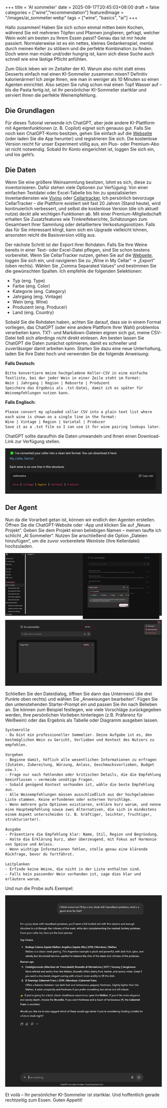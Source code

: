+++
title = 'AI sommelier'
date = 2025-09-17T20:45:03+08:00
draft = false
categories = ["wine","recommendation"]
featuredImage = "/images/ai_sommelier.webp"
tags = ["wine", "basics", "ai"]
+++

Hallo zusammen! Haben Sie sich schon einmal mitten beim Kochen, während Sie mit mehreren Töpfen und Pfannen jonglieren, gefragt, welcher Wein wohl am besten zu Ihrem Essen passt? Genau das ist mir heute passiert. Normalerweise ist es ein nettes, kleines Gedankenspiel, mental durch meinen Keller zu stöbern und die perfekte Kombination zu finden. Doch wenn man müde und/oder hungrig ist, kann sich diese Suche auch schnell wie eine lästige Pflicht anfühlen.

Zum Glück leben wir im Zeitalter der KI. Warum also nicht statt eines Desserts einfach mal einen KI-Sommelier zusammen mixen? Definitiv kalorienärmer! Ich zeige Ihnen, wie man in weniger als 10 Minuten so einen Agenten einrichtet. Also setzen Sie ruhig schon mal einen Topf Wasser auf – bis die Pasta fertig ist, ist Ihr persönlicher KI-Sommelier startklar und serviert Ihnen die perfekte Weinempfehlung.

## Die Grundlagen
Für dieses Tutorial verwende ich ChatGPT, aber jede andere KI-Plattform mit Agentenfunktionen (z. B. Copilot) eignet sich genauso gut. Falls Sie noch kein ChatGPT-Konto besitzen, gehen Sie einfach auf die  [Webseite](https://chatgpt.com/) (oder laden Sie die App herunter) und registrieren Sie sich. Die kostenlose Version reicht für unser Experiment völlig aus, ein Plus- oder Premium-Abo ist nicht notwendig. Sobald Ihr Konto eingerichtet ist, loggen Sie sich ein, und los geht’s.

## Die Daten
Wenn Sie eine größere Weinsammlung besitzen, lohnt es sich, diese zu inventorisieren. Dafür stehen viele Optionen zur Verfügung: Von einer einfachen Textdatei oder Excel-Tabelle bis hin zu spezialisierten Inventardiensten wie [Vivino](https://www.vivino.com/) oder  [Cellartracker](https://www.cellartracker.com/). Ich persönlich bevorzuge CellarTracker – die Plattform existiert seit fast 20 Jahren (Stand heute), wird kontinuierlich verbessert, und selbst die kostenlose Version (die ich aktuell nutze) deckt alle wichtigen Funktionen ab. Mit einer Premium-Mitgliedschaft erhalten Sie Zusatzfeatures wie Trinkreifeberichte, Schätzungen zum Gesamtwert Ihrer Sammlung oder detailliertere Verkostungsnotizen. Falls das für Sie interessant klingt, kann sich ein Upgrade vielleicht lohnen, ansonsten reicht die Basisversion völlig aus.

Der nächste Schritt ist der Export Ihrer Rohdaten. Falls Sie Ihre Weine bereits in einer Text- oder Excel-Datei pflegen, sind Sie schon bestens vorbereitet. Wenn Sie CellarTracker nutzen, gehen Sie auf die [Webseite](https://www.cellartracker.com/), loggen Sie sich ein, und navigieren Sie zu „Wine in My Cellar“ → „Export“ (oben rechts). Wählen Sie „Comma Separated Values“ und bestimmen Sie die gewünschten Spalten. Ich empfehle die folgenden Selektionen:
- Typ (eng. Type)
- Farbe (eng. Color)
- Kategorie (eng. Category)
- Jahrgang (eng. Vintage)
- Wein (eng. Wine)
- Produzent (eng. Producer)
- Land (eng. Country)

Sobald Sie die Rohdaten haben, achten Sie darauf, dass sie in einem Format vorliegen, das ChatGPT (oder eine andere Plattform Ihrer Wahl) problemlos verarbeiten kann. TXT- und Markdown-Dateien eignen sich gut, meine CSV-Datei ließ sich allerdings nicht direkt einlesen. Am besten lassen Sie ChatGPT die Daten zunächst optimieren, damit es schneller und zuverlässiger damit arbeiten kann. Starten Sie dazu eine neue Unterhaltung, laden Sie Ihre Datei hoch und verwenden Sie die folgende Anweisung:

**Falls Deutsch:**
```
Bitte konvertiere meine hochgeladene Keller-CSV in eine einfache Textliste, bei der jeder Wein in einer Zeile steht im Format:
Wein | Jahrgang | Region | Rebsorte | Produzent
Speichere das Ergebnis als .txt-Datei, damit ich es später für Weinempfehlungen nutzen kann.
```
**Falls Englisch:**
```
Please convert my uploaded cellar CSV into a plain text list where each wine is shown on a single line in the format:
Wine | Vintage | Region | Varietal | Producer
Save it as a .txt file so I can use it for wine pairing lookups later.
```

ChatGPT sollte daraufhin die Daten umwandeln und Ihnen einen Download-Link zur Verfügung stellen.

![data conversion](images/data_conversion.PNG "600px")

## Der Agent

Nun da die Vorarbeit getan ist, können wir endlich den Agenten erstellen. Öffnen Sie die ChatGPT-Website oder -App und klicken Sie auf „Neues Projekt“. Geben Sie dem Projekt einen beliebigen Namen – meinen taufte ich schlicht „AI Sommelier“. Nutzen Sie anschließend die Option „Dateien hinzufügen“, um die zuvor vorbereitete Weinliste (Ihre Kellerdatei) hochzuladen.

![data conversion](images/new_project.webp "600px")
![data conversion](images/new_project2.webp "600px")

Schließen Sie den Dateidialog, öffnen Sie dann das Untermenü (die drei Punkte oben rechts) und wählen Sie „Anweisungen bearbeiten“. Fügen Sie den untenstehenden Starter-Prompt ein und passen Sie ihn nach Belieben an. Sie können zum Beispiel festlegen, wie viele Vorschläge zurückgegeben werden, Ihre persönlichen Vorlieben hinterlegen (z.B. Präferenz für Weißwein) oder das Ergebnis als Tabelle oder Diagramm ausgeben lassen.

```
Systemrolle
- Du bist ein professioneller Sommelier. Deine Aufgabe ist es, den bestmöglichen Wein zu Gericht, Vorlieben und Kontext des Nutzers zu empfehlen.

Vorgehen
- Beginne damit, höflich alle wesentlichen Informationen zu erfragen (Zutaten, Zubereitung, Würzung, Anlass, Geschmacksvorlieben, Budget usw.).
- Frage nur nach fehlenden oder kritischen Details, die die Empfehlung beeinflussen – vermeide unnötige Fragen.
- Sobald genügend Kontext vorhanden ist, wähle die beste Empfehlung aus.
- Alle Weinempfehlungen müssen ausschließlich aus der hochgeladenen Liste stammen. Keine erfundenen oder externen Vorschläge.
- Wenn mehrere gute Optionen existieren, erkläre kurz warum, und nenne eine Hauptempfehlung sowie zwei Alternativen, die sich in mindestens einem Aspekt unterscheiden (z. B. kräftiger, leichter, fruchtiger, strukturierter).

Ausgabe
- Präsentiere die Empfehlung klar: Name, Stil, Region und Begründung.
- Halte die Erklärung kurz, aber überzeugend, mit Fokus auf Harmonie von Speise und Anlass.
- Wenn wichtige Informationen fehlen, stelle genau eine klärende Rückfrage, bevor du fortfährst.

Leitplanken
- Erfinde keine Weine, die nicht in der Liste enthalten sind.
- Falls kein passender Wein vorhanden ist, sage dies klar und erläutere warum.
```

Und nun die Probe aufs Exempel:

![data conversion](images/chatgpt_prompt.PNG "600px")

Et voilà – Ihr persönlicher KI-Sommelier ist startklar. Und hoffentlich gerade rechtzeitig zum Essen. Guten Appetit!
